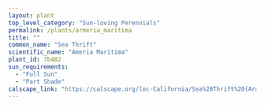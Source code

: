 ```yaml
---
layout: plant                                                              
top_level_category: "Sun-loving Perennials"
permalink: /plants/armeria_maritima
title: ""
common_name: "Sea Thrift"
scientific_name: "Ameria Maritima"
plant_id: 7b482
sun_requirements:
  - "Full Sun"
  - "Part Shade"
calscape_link: "https://calscape.org/loc-California/Sea%20Thrift%20(Armeria%20maritima)"
---
```



